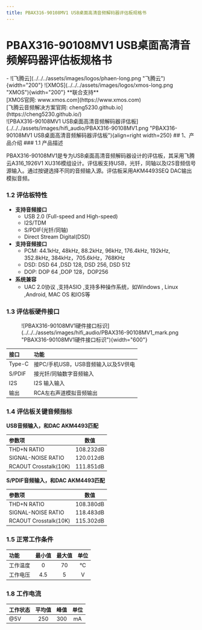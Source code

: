 ```yaml
---
title: PBAX316-90108MV1 USB桌面高清音频解码器评估板规格书
---
```



# PBAX316-90108MV1 USB桌面高清音频解码器评估板规格书
<div class="grid cards" markdown>
- ![飞腾云](../../../assets/images/logos/phaen-long.png "飞腾云"){width="200"}  ![XMOS](../../../assets/images/logos/xmos-long.png "XMOS"){width="200"}  **联合支持** <br> [XMOS官网: www.xmos.com](https://www.xmos.com)  <br> [飞腾云音频解决方案官网: cheng5230.github.io](https://cheng5230.github.io/)
</div>

<div class="result" markdown>
![PBAX316-90108MV1 USB桌面高清音频解码器评估板](../../../assets/images/hifi_audio/PBAX316-90108MV1.png "PBAX316-90108MV1 USB桌面高清音频解码器评估板"){align=right width=250}
## 1、产品介绍
### 1.1 产品描述

PBAX316-90108MV1是专为USB桌面高清音频解码器设计的评估板，其采用飞腾云A316_1926V1 XU316模组设计。评估板支持USB，光钎，同轴以及I2S音频信号源输入。通过按键选择不同的音频输入源。评估板采用AKM4493SEQ DAC输出模拟音频。
</div>

### 1.2 评估板特性

- **支持音频接口**
    - USB 2.0 (Full-speed and High-speed)
    - I2S/TDM
    - S/PDIF(光钎/同轴)
    - Direct Stream Digital(DSD)
- **支持音频接口**
    - PCM: 44.1kHz, 48kHz, 88.2kHz, 96kHz, 176.4kHz, 192kHz, 352.8kHz, 384kHz，705.6kHz，768KHz
    - DSD: DSD 64 ,DSD 128, DSD 256, DSD 512 
    - DOP: DOP 64 ,DOP 128，DOP256
- **系统兼容**
    - UAC 2.0协议 ,支持ASIO ,支持多种操作系统，如Windows , Linux ,Android, MAC OS 和IOS等

### 1.3 评估板硬件接口

<figure markdown="span">
  ![PBAX316-90108MV1硬件接口标识](../../../assets/images/hifi_audio/PBAX316-90108MV1_mark.png "PBAX316-90108MV1硬件接口标识"){width="600"}
  <figcaption></figcaption>
</figure>

| 接口                | 功能       
| :-------------------| :----------
| Type-C              | 接PC/手机USB，USB音频输入以及5V供电
| S/PDIF              | 接光钎/同轴数字音频输入
| I2S                 | I2S 输入输入
| 输出                | RCA左右声道模拟音频输出


### 1.4 评估板关键音频指标

**USB音频输入，和DAC AKM4493匹配**

| 参数项                    | 数值       
| :------------------------| :----------: 
| THD+N RATIO              | 108.232dB
| SIGNAL-NOISE RATIO       | 120.012dB
| RCAOUT Crosstalk(10K)    | 111.851dB

**S/PDIF音频输入，和DAC AKM4493匹配**

| 参数项                    | 数值       
| :------------------------| :----------: 
| THD+N RATIO              | 108.380dB
| SIGNAL-NOISE RATIO       | 118.483dB
| RCAOUT Crosstalk(10K)    | 115.302dB


### 1.5 正常工作条件
|    功能    | 最小值 | 最大值 | 单位 |
|:---------|:------:|:------:|:----:|
| 工作温度  |   0    |   70   |  ℃   |
| 工作电压  |  4.5   |  5     |  V   |

### 1.8 工作电流
|⼯作状态   | 平均值 | 峰值 | 单位 |
|:---------|:------:|:------:|:----:|
| @5V      |   250  |   300  | mA   |

